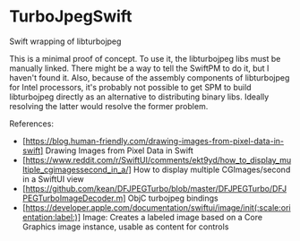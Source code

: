 # TurboJpegSwift

Swift wrapping of libturbojpeg

This is a minimal proof of concept. To use it, the libturbojpeg libs must be manually linked. There might be a way to tell the SwiftPM to do it, but I haven't found it. Also, because of the assembly components of libturbojpeg for Intel processors, it's probably not possible to get SPM to build libturbojpeg directly as an alternative to distributing binary libs. Ideally resolving the latter would resolve the former problem.

References:

- [https://blog.human-friendly.com/drawing-images-from-pixel-data-in-swift] Drawing Images from Pixel Data in Swift
- [https://www.reddit.com/r/SwiftUI/comments/ekt9yd/how_to_display_multiple_cgimagessecond_in_a/] How to display multiple CGImages/second in a SwiftUI view
- [https://github.com/kean/DFJPEGTurbo/blob/master/DFJPEGTurbo/DFJPEGTurboImageDecoder.m] ObjC turbojpeg bindings
- [https://developer.apple.com/documentation/swiftui/image/init(:scale:orientation:label:)] Image: Creates a labeled image based on a Core Graphics image instance, usable as content for controls

